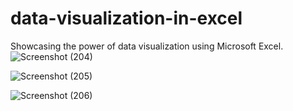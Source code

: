# data-visualization-in-excel
Showcasing the power of data visualization using Microsoft Excel. 
![Screenshot (204)](https://github.com/Samikshakamble27/data-visualization-in-excel/assets/94173810/dd8c0176-b49b-443f-a603-f4e8cb69ab9a)

![Screenshot (205)](https://github.com/Samikshakamble27/data-visualization-in-excel/assets/94173810/56dd535e-f958-461b-9a1b-f67e84c8c98e)

![Screenshot (206)](https://github.com/Samikshakamble27/data-visualization-in-excel/assets/94173810/abd8cc6e-7c6e-4d6d-a906-66479983f904)


